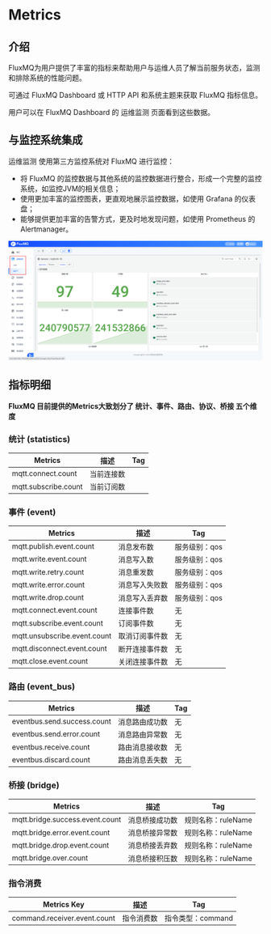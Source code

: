 # Metrics

## 介绍
FluxMQ为用户提供了丰富的指标来帮助用户与运维人员了解当前服务状态，监测和排除系统的性能问题。

可通过 FluxMQ Dashboard 或 HTTP API 和系统主题来获取 FluxMQ 指标信息。

用户可以在 FluxMQ Dashboard 的 运维监测 页面看到这些数据。

## 与监控系统集成
运维监测 使用第三方监控系统对 FluxMQ 进行监控：

- 将 FluxMQ 的监控数据与其他系统的监控数据进行整合，形成一个完整的监控系统，如监控JVM的相关信息；
- 使用更加丰富的监控图表，更直观地展示监控数据，如使用 Grafana 的仪表盘；
- 能够提供更加丰富的告警方式，更及时地发现问题，如使用 Prometheus 的 Alertmanager。

![metrics.png](../../../assets/images/metrics/metrics.png)

## 指标明细
**FluxMQ 目前提供的Metrics大致划分了 统计、事件、路由、协议、桥接 五个维度**

### 统计 (statistics)

| **Metrics**            | **描述**  | **Tag** |
|------------------------|---------|---------|
| mqtt.connect.count     | 当前连接数   |
| mqtt.subscribe.count   | 当前订阅数   |

### 事件 (event)

| **Metrics**                 | **描述**  | **Tag** |
|-----------------------------|---------|---------|
| mqtt.publish.event.count    | 消息发布数   |服务级别：qos |
| mqtt.write.event.count      | 消息写入数   |服务级别：qos |
| mqtt.write.retry.count      | 消息重发数   |服务级别：qos |
| mqtt.write.error.count      | 消息写入失败数 |服务级别：qos |
| mqtt.write.drop.count       | 消息写入丢弃数 |服务级别：qos |
| mqtt.connect.event.count     | 连接事件数   |无       |
| mqtt.subscribe.event.count   | 订阅事件数   |无       |
| mqtt.unsubscribe.event.count | 取消订阅事件数 |无       |
| mqtt.disconnect.event.count  | 断开连接事件数 |无       |
| mqtt.close.event.count       | 关闭连接事件数 |无       |

### 路由 (event_bus)

| **Metrics**                  | **描述**  | **Tag** |
|------------------------------|---------|---------|
| eventbus.send.success.count  | 消息路由成功数 | 无       |
| eventbus.send.error.count    | 消息路由异常数 |无       |
| eventbus.receive.count       | 路由消息接收数 |无       |
| eventbus.discard.count       | 路由消息丢失数 |无       |


### 桥接 (bridge)

| **Metrics**                     | **描述**  | **Tag**       |
|---------------------------------|---------|---------------|
| mqtt.bridge.success.event.count | 消息桥接成功数 | 规则名称：ruleName |
| mqtt.bridge.error.event.count   | 消息桥接异常数 | 规则名称：ruleName |
| mqtt.bridge.drop.event.count    | 消息桥接丢弃数 | 规则名称：ruleName |
| mqtt.bridge.over.count          | 消息桥接积压数 | 规则名称：ruleName |



### 指令消费
| **Metrics Key**                 | **描述**    | **Tag**                |
|---------------------------------|-----------|------------------------|
| command.receiver.event.count    | 指令消费数     | 指令类型：command |